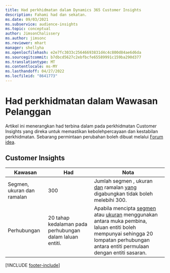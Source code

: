 ```yaml
---
title: Had perkhidmatan dalam Dynamics 365 Customer Insights
description: Fahami had dan sekatan.
ms.date: 09/03/2021
ms.subservice: audience-insights
ms.topic: conceptual
author: JimsonChalissery
ms.author: jimsonc
ms.reviewer: mhart
manager: shellyha
ms.openlocfilehash: e2e7fc3033c25646693831d4c4c800d84ae6d6da
ms.sourcegitcommit: b7dbcd5627c2ebfbcfe65589991c159ba290d377
ms.translationtype: MT
ms.contentlocale: ms-MY
ms.lasthandoff: 04/27/2022
ms.locfileid: "8641773"
---
```

# <a name="service-limits-in-customer-insights"></a>Had perkhidmatan dalam Wawasan Pelanggan

Artikel ini menerangkan had terbina dalam pada perkhidmatan Customer Insights yang direka untuk memastikan kebolehpercayaan dan kestabilan perkhidmatan. Sebarang permintaan perubahan boleh dibuat melalui [Forum idea](https://go.microsoft.com/fwlink/?linkid=2074172). 

## <a name="customer-insights"></a>Customer Insights

| Kawasan  | Had  | Nota |
|-------------|---------------------------------------------------------------------|---------------------------------------------------------------------|
| Segmen, ukuran dan ramalan | 300  | Jumlah segmen [,](segments.md) ukuran [dan](measures.md) ramalan [yang](predictions.md) digabungkan tidak boleh melebihi 300.  |
| Perhubungan | 20 tahap kedalaman pada perhubungan dalam laluan entiti. | Apabila mencipta [segmen](segments.md) atau [ukuran](measures.md) menggunakan antara muka pembina, laluan entiti boleh mempunyai sehingga 20 lompatan perhubungan antara entiti permulaan dengan entiti sasaran.  |


[!INCLUDE [footer-include](includes/footer-banner.md)]
